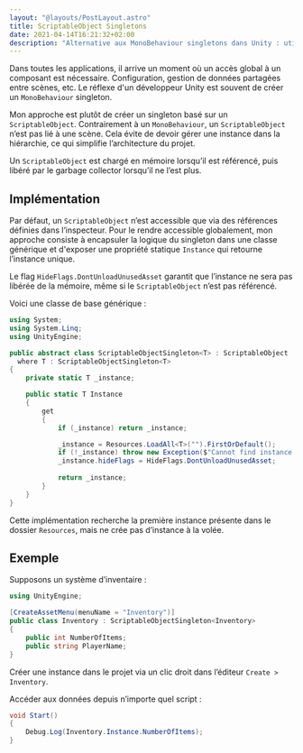 ```yaml
---
layout: "@layouts/PostLayout.astro"
title: ScriptableObject Singletons
date: 2021-04-14T16:21:32+02:00
description: "Alternative aux MonoBehaviour singletons dans Unity : utiliser des ScriptableObject pour créer des singletons plus flexibles et indépendants des scènes."
---
```


Dans toutes les applications, il arrive un moment où un accès global à un composant est nécessaire. Configuration, gestion de données partagées entre scènes, etc. Le réflexe d'un développeur Unity est souvent de créer un `MonoBehaviour` singleton.

Mon approche est plutôt de créer un singleton basé sur un `ScriptableObject`. Contrairement à un `MonoBehaviour`, un `ScriptableObject` n’est pas lié à une scène. Cela évite de devoir gérer une instance dans la hiérarchie, ce qui simplifie l’architecture du projet. 

Un `ScriptableObject` est chargé en mémoire lorsqu’il est référencé, puis libéré par le garbage collector lorsqu’il ne l’est plus.

## Implémentation

Par défaut, un `ScriptableObject` n’est accessible que via des références définies dans l’inspecteur. Pour le rendre accessible globalement, mon approche consiste à encapsuler la logique du singleton dans une classe générique et d'exposer une propriété statique `Instance` qui retourne l’instance unique.

Le flag `HideFlags.DontUnloadUnusedAsset` garantit que l’instance ne sera pas libérée de la mémoire, même si le `ScriptableObject` n’est pas référencé.

Voici une classe de base générique :

```csharp
using System;
using System.Linq;
using UnityEngine;

public abstract class ScriptableObjectSingleton<T> : ScriptableObject
  where T : ScriptableObjectSingleton<T>
{
    private static T _instance;

    public static T Instance
    {
        get
        {
            if (_instance) return _instance;

            _instance = Resources.LoadAll<T>("").FirstOrDefault();
            if (!_instance) throw new Exception($"Cannot find instance of {typeof(T)} in Resources.");
            _instance.hideFlags = HideFlags.DontUnloadUnusedAsset;
            
            return _instance;
        }
    }
}
```

Cette implémentation recherche la première instance présente dans le dossier `Resources`, mais ne crée pas d’instance à la volée.

## Exemple

Supposons un système d’inventaire :

```csharp
using UnityEngine;

[CreateAssetMenu(menuName = "Inventory")]
public class Inventory : ScriptableObjectSingleton<Inventory>
{
    public int NumberOfItems;
    public string PlayerName;
}
```

Créer une instance dans le projet via un clic droit dans l’éditeur `Create > Inventory`.

Accéder aux données depuis n’importe quel script :

```csharp
void Start()
{
    Debug.Log(Inventory.Instance.NumberOfItems);
}
```
